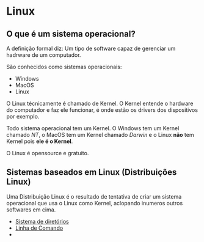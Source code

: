 # Linux

## O que é um sistema operacional?
A definição formal diz: Um tipo de software capaz de gerenciar um hadrware de um computador.

São conhecidos como sistemas operacionais:
- Windows
- MacOS
- Linux

O Linux técnicamente é chamado de Kernel. O Kernel entende o hardware do computador e faz ele funcionar, é onde estão os drivers dos dispositivos por exemplo.

Todo sistema operacional tem um Kernel. O Windows tem um Kernel chamado *NT*, o MacOS tem um Kernel chamado *Darwin* e o Linux **não** tem Kernel pois **ele é o Kernel**.

O Linux é opensource e gratuito.

## Sistemas baseados em Linux (Distribuições Linux)
Uma Distribuição Linux é o resultado de tentativa de criar um sistema operacional que usa o Linux como Kernel, aclopando inumeros outros softwares em cima.

- [Sistema de diretórios](diretorios.md)
- [Linha de Comando](linhaDeComando.md)
- []()

